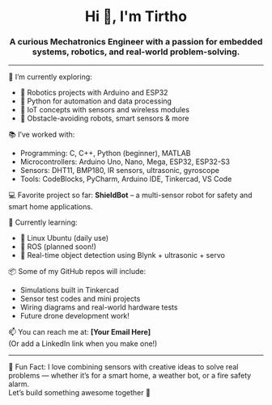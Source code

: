 <h1 align="center">Hi 👋, I'm Tirtho</h1>
<h3 align="center">A curious Mechatronics Engineer with a passion for embedded systems, robotics, and real-world problem-solving.</h3>

---

🌱 I’m currently exploring:
- 🔧 Robotics projects with Arduino and ESP32
- 🐍 Python for automation and data processing
- 📡 IoT concepts with sensors and wireless modules
- 🤖 Obstacle-avoiding robots, smart sensors & more

📚 I’ve worked with:
- Programming: C, C++, Python (beginner), MATLAB
- Microcontrollers: Arduino Uno, Nano, Mega, ESP32, ESP32-S3
- Sensors: DHT11, BMP180, IR sensors, ultrasonic, gyroscope
- Tools: CodeBlocks, PyCharm, Arduino IDE, Tinkercad, VS Code

💻 Favorite project so far: **ShieldBot** – a multi-sensor robot for safety and smart home applications.

🔭 Currently learning:
- 🐧 Linux Ubuntu (daily use)
- 🤖 ROS (planned soon!)
- 🔬 Real-time object detection using Blynk + ultrasonic + servo

📦 Some of my GitHub repos will include:
- Simulations built in Tinkercad
- Sensor test codes and mini projects
- Wiring diagrams and real-world hardware tests
- Future drone development work!

📫 You can reach me at: **[Your Email Here]**  
(Or add a LinkedIn link when you make one!)

---

📌 Fun Fact: I love combining sensors with creative ideas to solve real problems — whether it’s for a smart home, a weather bot, or a fire safety alarm.  
Let’s build something awesome together 🚀
